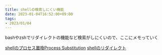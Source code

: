 ```yaml
---
title: shellの検索しにくい機能
date: 2023-01-04T16:52:00+09:00
tags:
- 2023/01/04
---
```


bashやzshでリダイレクトの機能など検索がしにくいので、ここにメモっていく

[shellのプロセス置換Process Substitution](note/shellのプロセス置換Process%20Substitution.md)
[shellのリダイレクト](note/shellのリダイレクト.md)
